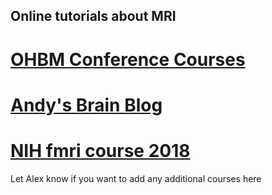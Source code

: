 
## Online tutorials about MRI

# [OHBM Conference Courses](https://www.pathlms.com/ohbm/courses)

# [Andy's Brain Blog](http://andysbrainblog.blogspot.com/)

# [NIH fmri course 2018](https://fmrif.nimh.nih.gov/public/fmri-course/index_html)

Let Alex know if you want to add any additional courses here
